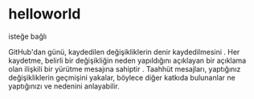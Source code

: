 # helloworld
isteğe bağlı


GitHub'dan günü, kaydedilen değişikliklerin denir kaydedilmesini . Her kaydetme, belirli bir değişikliğin neden yapıldığını açıklayan bir açıklama olan ilişkili bir yürütme mesajına sahiptir . Taahhüt mesajları, yaptığınız değişikliklerin geçmişini yakalar, böylece diğer katkıda bulunanlar ne yaptığınızı ve nedenini anlayabilir.
